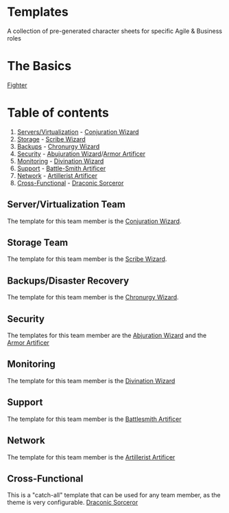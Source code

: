 # Templates
A collection of pre-generated character sheets for specific Agile & Business roles 

# The Basics
[Fighter](templates/characters/fighter.pdf)
# Table of contents
1. [Servers/Virtualization](#servers) - [Conjuration Wizard](https://www.dndbeyond.com/classes/wizard#SchoolofConjuration)
2. [Storage](#storage) - [Scribe Wizard](https://www.dndbeyond.com/classes/wizard#OrderofScribes)
3. [Backups](#backups) - [Chronurgy Wizard](https://www.dndbeyond.com/classes/wizard#ChronurgyMagic)
4. [Security](#security) - [Abujuration Wizard](https://www.dndbeyond.com/classes/wizard#SchoolofAbjuration)/[Armor Artificer](https://www.dndbeyond.com/classes/artificer#Armorer)
5. [Monitoring](#monitoring) - [Divination Wizard](https://www.dndbeyond.com/classes/wizard#SchoolofDivination)
6. [Support](#support) - [Battle-Smith Artificer](https://www.dndbeyond.com/classes/artificer#BattleSmith)
7. [Network](#network) - [Artillerist Artificer](https://www.dndbeyond.com/classes/artificer#Artillerist)
8. [Cross-Functional](x-functional) - [Draconic Sorceror](https://www.dndbeyond.com/classes/sorcerer#DraconicBloodline)

## Server/Virtualization Team <a name="servers"></a>
The template for this team member is the [Conjuration Wizard](https://www.dndbeyond.com/classes/wizard#SchoolofConjuration).

## Storage Team <a name="storage"></a>
The template for this team member is the [Scribe Wizard](https://www.dndbeyond.com/classes/wizard#OrderofScribes).

## Backups/Disaster Recovery <a name="backups"></a>
The template for this team member is the [Chronurgy Wizard](https://www.dndbeyond.com/classes/wizard#ChronurgyMagic).

## Security <a name="security"></a>
The templates for this team member are the [Abjuration Wizard](https://www.dndbeyond.com/classes/wizard#SchoolofAbjuration) and the [Armor Artificer](https://www.dndbeyond.com/classes/artificer#Armorer)

## Monitoring <a name="monitoring"></a>
The template for this team member is the [Divination Wizard](https://www.dndbeyond.com/classes/wizard#SchoolofDivination)

## Support <a name="support"></a>
The template for this team member is the [Battlesmith Artificer](https://www.dndbeyond.com/classes/artificer#BattleSmith)

## Network <a name="network"></a>
The template for this team member is the [Artillerist Artificer](https://www.dndbeyond.com/classes/artificer#Artillerist)

## Cross-Functional <a name="x-functional"></a>
This is a "catch-all" template that can be used for any team member, as the theme is very configurable. [Draconic Sorceror](https://www.dndbeyond.com/classes/sorcerer#DraconicBloodline)
